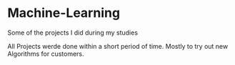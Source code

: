 # Machine-Learning
Some of the projects I did during my studies

All Projects werde done within a short period of time. Mostly to try out new Algorithms for customers. 
